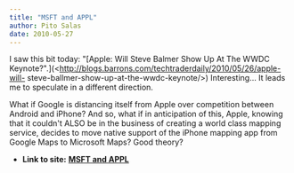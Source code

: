 ```yaml
---
title: "MSFT and APPL"
author: Pito Salas
date: 2010-05-27
---
```


I saw this bit today: "[Apple: Will Steve Balmer Show Up At The WWDC
Keynote?".](<http://blogs.barrons.com/techtraderdaily/2010/05/26/apple-will-
steve-ballmer-show-up-at-the-wwdc-keynote/>) Interesting… It leads me to
speculate in a different direction.

What if Google is distancing itself from Apple over competition between
Android and iPhone? And so, what if in anticipation of this, Apple, knowing
that it couldn't ALSO be in the business of creating a world class mapping
service, decides to move native support of the iPhone mapping app from Google
Maps to Microsoft Maps? Good theory?


* **Link to site:** **[MSFT and APPL](None)**
